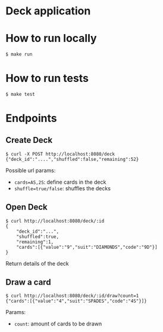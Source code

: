 # Deck application

# How to run locally

```bash
$ make run
```

# How to run tests

```bash
$ make test
```

# Endpoints

## Create Deck

```
$ curl -X POST http://localhost:8080/deck
{"deck_id":"....","shuffled":false,"remaining":52}
```

Possible url params:
* `cards=AS,2S`: define cards in the deck
* `shuffle=true/false`: shuffles the decks

## Open Deck

```
$ curl http://localhost:8080/deck/:id
{
    "deck_id":"...",
    "shuffled":true,
    "remaining":1,
    "cards":[{"value":"9","suit":"DIAMONDS","code":"9D"}]
}
```
Return details of the deck


## Draw a card

```
$ curl http://localhost:8080/deck/:id/draw?count=1
{"cards":[{"value":"4","suit":"SPADES","code":"4S"}]}
```

Params:
* `count`: amount of cards to be drawn
